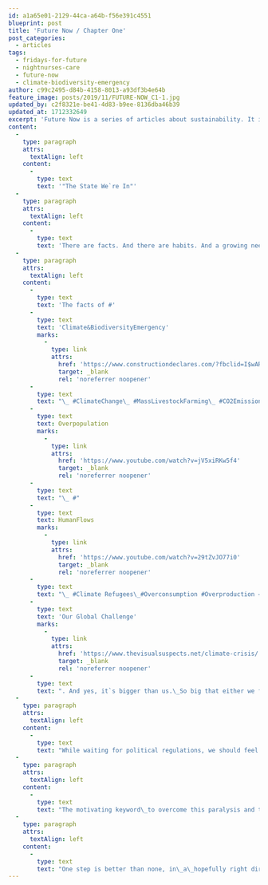 ```yaml
---
id: a1a65e01-2129-44ca-a64b-f56e391c4551
blueprint: post
title: 'Future Now / Chapter One'
post_categories:
  - articles
tags:
  - fridays-for-future
  - nightnurses-care
  - future-now
  - climate-biodiversity-emergency
author: c99c2495-d84b-4158-8013-a93df3b4e64b
feature_image: posts/2019/11/FUTURE-NOW_C1-1.jpg
updated_by: c2f8321e-be41-4d83-b9ee-8136dba46b39
updated_at: 1712332649
excerpt: 'Future Now is a series of articles about sustainability. It implies facts, fears and hopes, self-reflections for us as a company as well as for every single one of us. As visualizers making abstract informations real we want to share information and ask ourselves what we can do for we care.'
content:
  -
    type: paragraph
    attrs:
      textAlign: left
    content:
      -
        type: text
        text: '"The State We`re In"'
  -
    type: paragraph
    attrs:
      textAlign: left
    content:
      -
        type: text
        text: 'There are facts. And there are habits. And a growing need. The need to take action. But where to begin?'
  -
    type: paragraph
    attrs:
      textAlign: left
    content:
      -
        type: text
        text: 'The facts of #'
      -
        type: text
        text: 'Climate&BiodiversityEmergency'
        marks:
          -
            type: link
            attrs:
              href: 'https://www.constructiondeclares.com/?fbclid=I$wAR3tbifwlbbhTvcOAW6lFN39P2eJEVvM1X9T6aZjJj7_7gm6pMNctN3z2mo'
              target: _blank
              rel: 'noreferrer noopener'
      -
        type: text
        text: "\_ #ClimateChange\_ #MassLivestockFarming\_ #CO2Emissions\_ #"
      -
        type: text
        text: Overpopulation
        marks:
          -
            type: link
            attrs:
              href: 'https://www.youtube.com/watch?v=jV5xiRKw5f4'
              target: _blank
              rel: 'noreferrer noopener'
      -
        type: text
        text: "\_ #"
      -
        type: text
        text: HumanFlows
        marks:
          -
            type: link
            attrs:
              href: 'https://www.youtube.com/watch?v=29tZvJO77i0'
              target: _blank
              rel: 'noreferrer noopener'
      -
        type: text
        text: "\_ #Climate Refugees\_#Overconsumption #Overproduction –\_only to name a few\_– are cornering us. We have no argumentation left to talk us out of\_"
      -
        type: text
        text: 'Our Global Challenge'
        marks:
          -
            type: link
            attrs:
              href: 'https://www.thevisualsuspects.net/climate-crisis/'
              target: _blank
              rel: 'noreferrer noopener'
      -
        type: text
        text: ". And yes, it`s bigger than us.\_So big that either we feel paralyzed or it is still too abstract and too far away to be real.\_In real-time we still can follow our habits and consume limitlessly it seems. And our mind loving the familiar does not like to take unfamiliar exits, it does not like to leave the comfort zone. It is easier sticking to habits."
  -
    type: paragraph
    attrs:
      textAlign: left
    content:
      -
        type: text
        text: "While waiting for political regulations, we should feel the need to act. Maybe we do not know which path is the right one,\_for every step, we take towards „better\" opens new wounds elsewhere.\_So it seems we are turning in loops. We know what is going on, but we do not know how to translate it. Or we cannot see\_what we are capable of achieving?"
  -
    type: paragraph
    attrs:
      textAlign: left
    content:
      -
        type: text
        text: "The motivating keyword\_to overcome this paralysis and to figure out what options we have in our perimeter is “Damage Limitation”. Thinking about what step could be less bad... for we have options."
  -
    type: paragraph
    attrs:
      textAlign: left
    content:
      -
        type: text
        text: "One step is better than none, in\_a\_hopefully right direction. And\_it is better to know that we tried our best, in the end. We need to do something now for tomorrow, but tomorrow is already here. Future Now."
---
```

